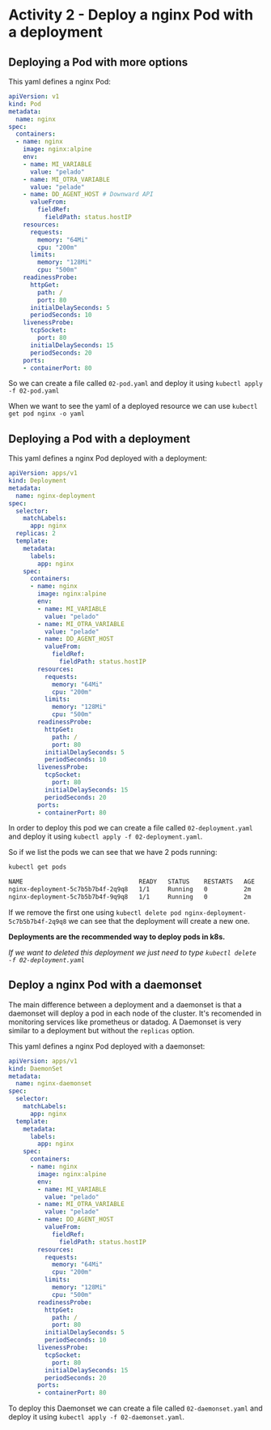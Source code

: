 # Activity 2 - Deploy a nginx Pod with a deployment

## Deploying a Pod with more options

This yaml defines a nginx Pod:

``` yaml
apiVersion: v1
kind: Pod
metadata:
  name: nginx
spec:
  containers:
  - name: nginx
    image: nginx:alpine
    env:
    - name: MI_VARIABLE
      value: "pelado"
    - name: MI_OTRA_VARIABLE
      value: "pelade"
    - name: DD_AGENT_HOST # Downward API
      valueFrom:
        fieldRef:
          fieldPath: status.hostIP
    resources:
      requests:
        memory: "64Mi"
        cpu: "200m"
      limits:
        memory: "128Mi"
        cpu: "500m"
    readinessProbe:
      httpGet:
        path: /
        port: 80
      initialDelaySeconds: 5
      periodSeconds: 10
    livenessProbe:
      tcpSocket:
        port: 80
      initialDelaySeconds: 15
      periodSeconds: 20
    ports:
    - containerPort: 80
```

So we can create a file called `02-pod.yaml` and deploy it using `kubectl apply -f 02-pod.yaml`

When we want to see the yaml of a deployed resource we can use `kubectl get pod nginx -o yaml`

## Deploying a Pod with a deployment

This yaml defines a nginx Pod deployed with a deployment:

``` yaml
apiVersion: apps/v1
kind: Deployment
metadata:
  name: nginx-deployment
spec:
  selector:
    matchLabels:
      app: nginx
  replicas: 2
  template:
    metadata:
      labels:
        app: nginx
    spec:
      containers:
      - name: nginx
        image: nginx:alpine
        env:
        - name: MI_VARIABLE
          value: "pelado"
        - name: MI_OTRA_VARIABLE
          value: "pelade"
        - name: DD_AGENT_HOST
          valueFrom:
            fieldRef:
              fieldPath: status.hostIP
        resources:
          requests:
            memory: "64Mi"
            cpu: "200m"
          limits:
            memory: "128Mi"
            cpu: "500m"
        readinessProbe:
          httpGet:
            path: /
            port: 80
          initialDelaySeconds: 5
          periodSeconds: 10
        livenessProbe:
          tcpSocket:
            port: 80
          initialDelaySeconds: 15
          periodSeconds: 20
        ports:
        - containerPort: 80
```

In order to deploy this pod we can create a file called `02-deployment.yaml` and deploy it using `kubectl apply -f 02-deployment.yaml`.

So if we list the pods we can see that we have 2 pods running:

```bash
kubectl get pods

NAME                                READY   STATUS    RESTARTS   AGE
nginx-deployment-5c7b5b7b4f-2q9q8   1/1     Running   0          2m
nginx-deployment-5c7b5b7b4f-9q9q8   1/1     Running   0          2m
```

If we remove the first one using `kubectl delete pod nginx-deployment-5c7b5b7b4f-2q9q8` we can see that the deployment will create a new one.

__Deployments are the recommended way to deploy pods in k8s.__

_If we want to deleted this deployment we just need to type `kubectl delete -f 02-deployment.yaml`_

## Deploy a nginx Pod with a daemonset

The main difference between a deployment and a daemonset is that a daemonset will deploy a pod in each node of the cluster. It's recomended in monitoring services like prometheus or datadog. A Daemonset is very similar to a deployment but without the `replicas` option.

This yaml defines a nginx Pod deployed with a daemonset:

``` yaml
apiVersion: apps/v1
kind: DaemonSet
metadata:
  name: nginx-daemonset
spec:
  selector:
    matchLabels:
      app: nginx
  template:
    metadata:
      labels:
        app: nginx
    spec:
      containers:
      - name: nginx
        image: nginx:alpine
        env:
        - name: MI_VARIABLE
          value: "pelado"
        - name: MI_OTRA_VARIABLE
          value: "pelade"
        - name: DD_AGENT_HOST
          valueFrom:
            fieldRef:
              fieldPath: status.hostIP
        resources:
          requests:
            memory: "64Mi"
            cpu: "200m"
          limits:
            memory: "128Mi"
            cpu: "500m"
        readinessProbe:
          httpGet:
            path: /
            port: 80
          initialDelaySeconds: 5
          periodSeconds: 10
        livenessProbe:
          tcpSocket:
            port: 80
          initialDelaySeconds: 15
          periodSeconds: 20
        ports:
        - containerPort: 80
```

To deploy this Daemonset we can create a file called `02-daemonset.yaml` and deploy it using `kubectl apply -f 02-daemonset.yaml`.